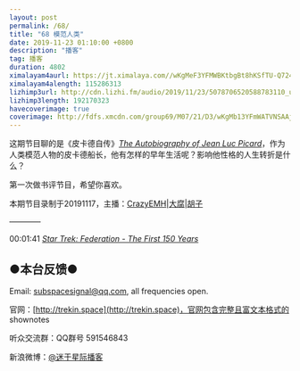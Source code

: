 ```yaml
---
layout: post
permalink: /68/
title: "68 模范人类"
date: 2019-11-23 01:10:00 +0800
description: "播客"
tag: 播客 
duration: 4802
ximalayam4aurl: https://jt.ximalaya.com//wKgMeF3YFMWBKtbgBt8hKSfTU-Q724.mp3.m4a?channel=rss&amp;album_id=3135361&amp;track_id=230747237&amp;uid=6418191&amp;jt=https://audio.xmcdn.com/group68/M0A/20/CB/wKgMeF3YFMWBKtbgBt8hKSfTU-Q724.mp3
ximalayam4alength: 115286313
lizhimp3url: http://cdn.lizhi.fm/audio/2019/11/23/5078706520588783110_ud.mp3
lizhimp3length: 192170323
havecoverimage: true
coverimage: http://fdfs.xmcdn.com/group69/M07/21/D3/wKgMb13YFmWATVNSAAj9r1-Ucng407.jpg
---  
```


这期节目聊的是《皮卡德自传》[_The Autobiography of Jean Luc Picard_](https://memory-alpha.fandom.com/wiki/The_Autobiography_of_Jean-Luc_Picard)，作为人类模范人物的皮卡德船长，他有怎样的早年生活呢？影响他性格的人生转折是什么？

第一次做书评节目，希望你喜欢。

本期节目录制于20191117，主播：[CrazyEMH](mailto:emh@trekin.space)\|[大腐](https://weibo.com/u/5113590549)\|[胡子](https://weibo.com/p/1005051764117203)

————

00:01:41 [_Star Trek: Federation - The First 150 Years_](https://memory-alpha.fandom.com/wiki/Star_Trek:_Federation_-_The_First_150_Years)

## ●本台反馈●

Email: [subspacesignal@qq.com](mailto:subspacesignal@qq.com), all frequencies open.

官网：[http://trekin.space](http://trekin.space)，官网包含完整且富文本格式的 shownotes

听众交流群：QQ群号 591546843

新浪微博：[@迷于星际播客](http://weibo.com/lostinst)

